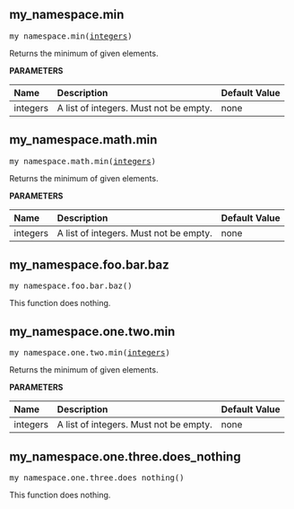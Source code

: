 <!-- Generated with Stardoc: http://skydoc.bazel.build -->

<a id="#my_namespace.min"></a>

## my_namespace.min

<pre>
my_namespace.min(<a href="#my_namespace.min-integers">integers</a>)
</pre>

Returns the minimum of given elements.

**PARAMETERS**


| Name  | Description | Default Value |
| :------------- | :------------- | :------------- |
| <a id="my_namespace.min-integers"></a>integers |  A list of integers. Must not be empty.   |  none |


<a id="#my_namespace.math.min"></a>

## my_namespace.math.min

<pre>
my_namespace.math.min(<a href="#my_namespace.math.min-integers">integers</a>)
</pre>

Returns the minimum of given elements.

**PARAMETERS**


| Name  | Description | Default Value |
| :------------- | :------------- | :------------- |
| <a id="my_namespace.math.min-integers"></a>integers |  A list of integers. Must not be empty.   |  none |


<a id="#my_namespace.foo.bar.baz"></a>

## my_namespace.foo.bar.baz

<pre>
my_namespace.foo.bar.baz()
</pre>

This function does nothing.



<a id="#my_namespace.one.two.min"></a>

## my_namespace.one.two.min

<pre>
my_namespace.one.two.min(<a href="#my_namespace.one.two.min-integers">integers</a>)
</pre>

Returns the minimum of given elements.

**PARAMETERS**


| Name  | Description | Default Value |
| :------------- | :------------- | :------------- |
| <a id="my_namespace.one.two.min-integers"></a>integers |  A list of integers. Must not be empty.   |  none |


<a id="#my_namespace.one.three.does_nothing"></a>

## my_namespace.one.three.does_nothing

<pre>
my_namespace.one.three.does_nothing()
</pre>

This function does nothing.



